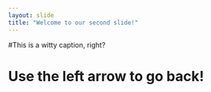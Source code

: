 ```yaml
---
layout: slide
title: "Welcome to our second slide!"
---
```

#This is a witty caption, right? <h1>
Use the left arrow to go back!
